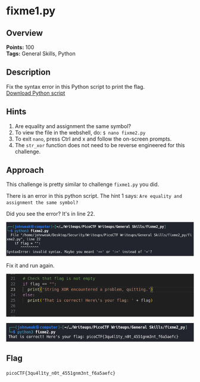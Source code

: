 # fixme1.py

## Overview

**Points:** 100\
**Tags:** General Skills, Python

## Description

Fix the syntax error in this Python script to print the flag.\
[Download Python script](./fixme2.py)

## Hints

1. Are equality and assignment the same symbol?
2. To view the file in the webshell, do: `$ nano fixme2.py`
3. To exit `nano`, press Ctrl and x and follow the on-screen prompts.
4. The `str_xor` function does not need to be reverse engineered for this challenge.

## Approach

This challenge is pretty similar to challenge `fixme1.py` you did.

There is an error in this python script. The hint 1 says: `Are equality and assignment the same symbol?`

Did you see the error? It's in line 22.

![alt text](image.png)

Fix it and run again.

![alt text](image-1.png)

![alt text](image-2.png)

## Flag

`picoCTF{3qu4l1ty_n0t_4551gnm3nt_f6a5aefc}`